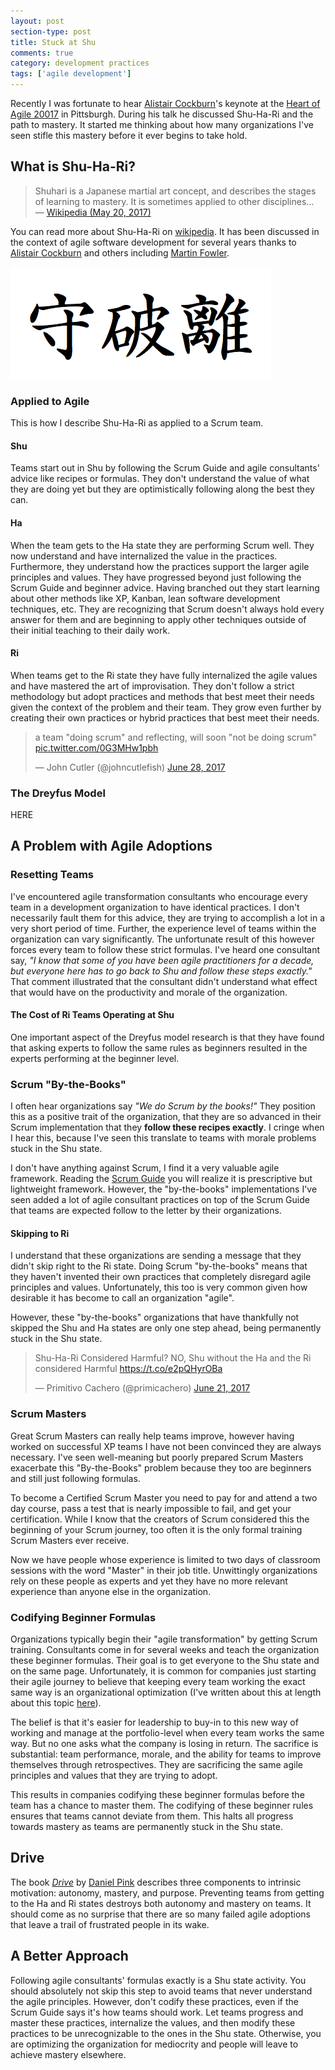 ```yaml
---
layout: post
section-type: post
title: Stuck at Shu
comments: true
category: development practices
tags: ['agile development']
---
```


Recently I was fortunate to hear [Alistair Cockburn](http://www.alistaircockburn.us)'s keynote at the [Heart of Agile 20017](http://heartofagile.com/heart-of-agile-conferences/heart-of-agile-pittsburgh-2017/) in Pittsburgh. During his talk he discussed Shu-Ha-Ri and the path to mastery. It started me thinking about how many organizations I've seen stifle this mastery before it ever begins to take hold. 

## What is Shu-Ha-Ri?

> Shuhari is a Japanese martial art concept, and describes the stages of learning to mastery. It is sometimes applied to other disciplines...  
> &mdash; [Wikipedia (May 20, 2017)](https://en.wikipedia.org/wiki/Shuhari)

You can read more about Shu-Ha-Ri on [wikipedia](https://en.wikipedia.org/wiki/Shuhari). It has been discussed in the context of agile software development for several years thanks to [Alistair Cockburn](http://alistair.cockburn.us/Shu+Ha+Ri) and others including [Martin Fowler](https://martinfowler.com/bliki/ShuHaRi.html). 

<img class="img-responsive" src="/img/shu-ha-ri.png" alt="Shu Ha Ri" />

### Applied to Agile

This is how I describe Shu-Ha-Ri as applied to a Scrum team.

#### Shu

Teams start out in Shu by following the Scrum Guide and agile consultants' advice like recipes or formulas. They don't understand the value of what they are doing yet but they are optimistically following along the best they can. 

#### Ha

When the team gets to the Ha state they are performing Scrum well. They now understand and have internalized the value in the practices. Furthermore, they understand how the practices support the larger agile principles and values. They have progressed beyond just following the Scrum Guide and beginner advice. Having branched out they start learning about other methods like XP, Kanban, lean software development techniques, etc. They are recognizing that Scrum doesn't always hold every answer for them and are beginning to apply other techniques outside of their initial teaching to their daily work.

#### Ri

When teams get to the Ri state they have fully internalized the agile values and have mastered the art of improvisation. They don't follow a strict methodology but adopt practices and methods that best meet their needs given the context of the problem and their team. They grow even further by creating their own practices or hybrid practices that best meet their needs. 

<blockquote class="twitter-tweet" data-lang="en"><p lang="en" dir="ltr">a team &quot;doing scrum&quot; and reflecting, will soon &quot;not be doing scrum&quot; <a href="https://t.co/0G3MHw1pbh">pic.twitter.com/0G3MHw1pbh</a></p>&mdash; John Cutler (@johncutlefish) <a href="https://twitter.com/johncutlefish/status/880188039011508224">June 28, 2017</a></blockquote>
<script async src="//platform.twitter.com/widgets.js" charset="utf-8"></script>
 
### The Dreyfus Model 
HERE

## A Problem with Agile Adoptions

### Resetting Teams

I've encountered agile transformation consultants who encourage every team in a development organization to have identical practices. I don't necessarily fault them for this advice, they are trying to accomplish a lot in a very short period of time. Further, the experience level of teams within the organization can vary significantly. The unfortunate result of this however forces every team to follow these strict formulas. I've heard one consultant say, _"I know that some of you have been agile practitioners for a decade, but everyone here has to go back to Shu and follow these steps exactly."_ That comment illustrated that the consultant didn't understand what effect that would have on the productivity and morale of the organization. 

#### The Cost of Ri Teams Operating at Shu

One important aspect of the Dreyfus model research is that they have found that asking experts to follow the same rules as beginners resulted in the experts performing at the beginner level. 

### Scrum "By-the-Books"
I often hear organizations say _"We do Scrum by the books!"_ They position this as a positive trait of the organization, that they are so advanced in their Scrum implementation that they **follow these recipes exactly**. I cringe when I hear this, because I've seen this translate to teams with morale problems stuck in the Shu state.

I don't have anything against Scrum, I find it a very valuable agile framework. Reading the [Scrum Guide](http://www.scrumguides.org/scrum-guide.html) you will realize it is prescriptive but lightweight framework. However, the "by-the-books" implementations I've seen added a lot of agile consultant practices on top of the Scrum Guide that teams are expected follow to the letter by their organizations. 

#### Skipping to Ri

I understand that these organizations are sending a message that they didn't skip right to the Ri state. Doing Scrum "by-the-books" means that they haven't invented their own practices that completely disregard agile principles and values. Unfortunately, this too is very common given how desirable it has become to call an organization "agile".

However, these "by-the-books" organizations that have thankfully not skipped the Shu and Ha states are only one step ahead, being permanently stuck in the Shu state.

<blockquote class="twitter-tweet" data-lang="en"><p lang="en" dir="ltr">Shu-Ha-Ri Considered Harmful? NO, Shu without the Ha and the Ri considered Harmful <a href="https://t.co/e2pQHyrOBa">https://t.co/e2pQHyrOBa</a></p>&mdash; Primitivo Cachero (@primicachero) <a href="https://twitter.com/primicachero/status/877418470140518400">June 21, 2017</a></blockquote>
<script async src="//platform.twitter.com/widgets.js" charset="utf-8"></script>

### Scrum Masters

Great Scrum Masters can really help teams improve, however having worked on successful XP teams I have not been convinced they are always necessary. I've seen well-meaning but poorly prepared Scrum Masters exacerbate this "By-the-Books" problem because they too are beginners and still just following formulas. 

To become a Certified Scrum Master you need to pay for and attend a two day course, pass a test that is nearly impossible to fail, and get your certification. While I know that the creators of Scrum considered this the beginning of your Scrum journey, too often it is the only formal training Scrum Masters ever receive. 

Now we have people whose experience is limited to two days of classroom sessions with the word "Master" in their job title. Unwittingly organizations rely on these people as experts and yet they have no more relevant experience than anyone else in the organization.

### Codifying Beginner Formulas

Organizations typically begin their "agile transformation" by getting Scrum training. Consultants come in for several weeks and teach the organization these beginner formulas. Their goal is to get everyone to the Shu state and on the same page. Unfortunately, it is common for companies just starting their agile journey to believe that keeping every team working the exact same way is an organizational optimization (I've written about this at length about this topic [here](/2017/03/05/remove-cross-team-dependencies.html)).

The belief is that it's easier for leadership to buy-in to this new way of working and manage at the portfolio-level when every team works the same way. But no one asks what the company is losing in return. The sacrifice is substantial: team performance, morale, and the ability for teams to improve themselves through retrospectives. They are sacrificing the same agile principles and values that they are trying to adopt. 

This results in companies codifying these beginner formulas before the team has a chance to master them. The codifying of these beginner rules ensures that teams cannot deviate from them. This halts all progress towards mastery as teams are permanently stuck in the Shu state.

## Drive
The book _[Drive](https://www.amazon.com/Drive-Surprising-Truth-About-Motivates/dp/1594484805/ref=sr_1_1?ie=UTF8&qid=1500119191&sr=8-1&keywords=drive)_ by [Daniel Pink](https://twitter.com/DanielPink) describes three components to intrinsic motivation: autonomy, mastery, and purpose. Preventing teams from getting to the Ha and Ri states destroys both autonomy and mastery on teams. It should come as no surprise that there are so many failed agile adoptions that leave a trail of frustrated people in its wake. 

## A Better Approach

Following agile consultants' formulas exactly is a Shu state activity. You should absolutely not skip this step to avoid teams that never understand the agile principles. However, don't codify these practices, even if the Scrum Guide says it's how teams should work. Let teams progress and master these practices, internalize the values, and then modify these practices to be unrecognizable to the ones in the Shu state. Otherwise, you are optimizing the organization for mediocrity and people will leave to achieve mastery elsewhere. 
